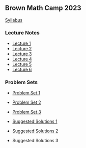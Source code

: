 Brown Math Camp 2023
--------------------

[Syllabus](out/syllabus/Math%20Camp%202023%20Syllabus.pdf)

### Lecture Notes

- [Lecture 1](out/lectures/Math%20Camp%202023%20Lecture%201%20-%20Proofs%2C%20Metric%20Spaces%2C%20Topology.pdf)
- [Lecture 2](out/lectures/Math%20Camp%202023%20Lecture%202%20-%20Sequences%2C%20Continuity.pdf)
- [Lecture 3](out/lectures/Math%20Camp%202023%20Lecture%203%20-%20Correspondences%2C%20Compactness%2C%20EVT.pdf)
- [Lecture 4](out/lectures/Math%20Camp%202023%20Lecture%204%20-%20Differentiation%2C%20IFT%2C%20Unconstrained%20Optimization.pdf)
- [Lecture 5](out/lectures/Math%20Camp%202023%20Lecture%205%20-%20Constrained%20Optimization%2C%20Envelope%20Theorem%2C%20Integration.pdf)
- [Lecture 6](out/lectures/Math%20Camp%202023%20Lecture%206%20-%20Linear%20Algebra%2C%20ODE.pdf)

### Problem Sets

- [Problem Set 1](out/homework/Math%20Camp%202023%20Problem%20Set%201.pdf)
- [Problem Set 2](out/homework/Math%20Camp%202023%20Problem%20Set%202.pdf)
- [Problem Set 3](out/homework/Math%20Camp%202023%20Problem%20Set%203.pdf)

- [Suggested Solutions 1](out/homework/Math%20Camp%202023%20Suggested%20Solutions%201.pdf)
- [Suggested Solutions 2](out/homework/Math%20Camp%202023%20Suggested%20Solutions%202.pdf)
- Suggested Solutions 3

<!--
To deploy with mkdocs; run `mkdocs gh-deploy`

xx you have to find a better example for ODEs

- [Suggested Solutions 3](out/homework/Math%20Camp%202023%20Suggested%20Solutions%203.pdf)
-->

